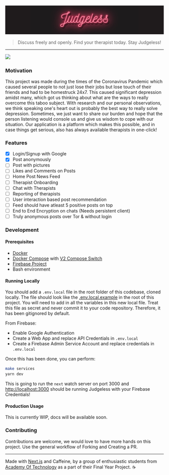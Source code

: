 ![](./public/logo.jpg)

> Discuss freely and openly. Find your therapist today. Stay Judgeless!

---

![](https://img.shields.io/badge/Work-In%20Progress-green)


### Motivation
This project was made during the times of the Coronavirus Pandemic which caused several people to not just lose their jobs but lose touch of their friends and had to be homestruck 24x7.
This caused significant depression amidst many, which got us thinking about what are the ways to really overcome this taboo subject.
With research and our personal observations, we think speaking one's heart out is probably the best way to really solve depression.
Sometimes, we just want to share our burden and hope that the person listening would console us and give us wisdom to cope with our situation.
Our application is a platform which makes this possible, and in case things get serious, also has always available therapists in one-click!

### Features

- [x] Login/Signup with Google
- [x] Post anonymously
- [ ] Post with pictures
- [ ] Likes and Comments on Posts
- [ ] Home Post News Feed
- [ ] Therapist Onboarding
- [ ] Chat with Therapists
- [ ] Reporting of therapists
- [ ] User interaction based post recommendation
- [ ] Feed should have atleast 5 positive posts on top
- [ ] End to End Encryption on chats (Needs persistent client)
- [ ] Truly anonymous posts over Tor & without login

### Development

#### Prerequisites

- [Docker](https://www.docker.com/get-started)
- [Docker Compose](https://docs.docker.com/compose/install/) with [V2 Compose Switch](https://docs.docker.com/compose/cli-command/#compose-switch)
- [Firebase Project](https://console.firebase.google.com)
- Bash environment

#### Running Locally

You should add a `.env.local` file in the root folder of this codebase, cloned locally. 
The file should look like the [.env.local.example](./.env.local.example) in the root of this project.
You will need to add in all the variables in this new local file.
Treat this file as secret and never commit it to your code repository. Therefore, it has been gitignored by default.

From Firebase:
- Enable Google Authentication
- Create a Web App and replace API Credentials in `.env.local`
- Create a Firebase Admin Service Account and replace credentials in `.env.local`

Once this has been done, you can perform:

```bash
make services
yarn dev
```

This is going to run the `next` watch server on port 3000 and [http://localhost:3000](http://localhost:3000) should be running Judgeless with your Firebase Credentials!

#### Production Usage

This is currently WIP, docs will be available soon.

### Contributing

Contributions are welcome, we would love to have more hands on this project. Use the general workflow of Forking and Creating a PR.

---

Made with [Next.js](https://nextjs.org/) and Caffeine, by a group of enthusiastic students from [Academy Of Technology](https://aot.edu.in) as a part of their Final Year Project. ☕
